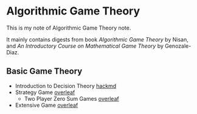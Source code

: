 Algorithmic Game Theory
===

This is my note of Algorithmic Game Theory note. 

It mainly contains digests from book  *Algorithmic Game Theory* by Nisan, and *An Introductory Course on Mathematical Game Theory* by Genozale-Diaz.

## Basic Game Theory

- Introduction to Decision Theory [hackmd](https://hackmd.io/s/SkirXL0wN)
- Strategy Game [overleaf](https://www.overleaf.com/read/njrncttnxsvj)
  - Two Player Zero Sum Games [overleaf](https://www.overleaf.com/read/scgfqrtnmsrq)
- Extensive Game [overleaf](https://www.overleaf.com/read/fhcgmvdfzmzx)